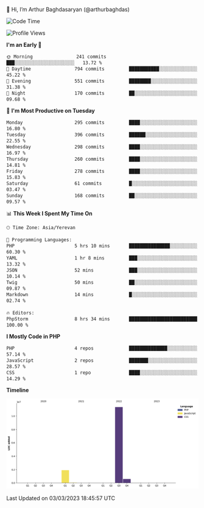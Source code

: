 👋 Hi, I’m Arthur Baghdasaryan (@arthurbaghdas)


<!--START_SECTION:waka-->
![Code Time](http://img.shields.io/badge/Code%20Time-499%20hrs%2024%20mins-blue)

![Profile Views](http://img.shields.io/badge/Profile%20Views-10-blue)

**I'm an Early 🐤** 

```text
🌞 Morning                241 commits         ███░░░░░░░░░░░░░░░░░░░░░░   13.72 % 
🌆 Daytime                794 commits         ███████████░░░░░░░░░░░░░░   45.22 % 
🌃 Evening                551 commits         ████████░░░░░░░░░░░░░░░░░   31.38 % 
🌙 Night                  170 commits         ██░░░░░░░░░░░░░░░░░░░░░░░   09.68 % 
```
📅 **I'm Most Productive on Tuesday** 

```text
Monday                   295 commits         ████░░░░░░░░░░░░░░░░░░░░░   16.80 % 
Tuesday                  396 commits         ██████░░░░░░░░░░░░░░░░░░░   22.55 % 
Wednesday                298 commits         ████░░░░░░░░░░░░░░░░░░░░░   16.97 % 
Thursday                 260 commits         ████░░░░░░░░░░░░░░░░░░░░░   14.81 % 
Friday                   278 commits         ████░░░░░░░░░░░░░░░░░░░░░   15.83 % 
Saturday                 61 commits          █░░░░░░░░░░░░░░░░░░░░░░░░   03.47 % 
Sunday                   168 commits         ██░░░░░░░░░░░░░░░░░░░░░░░   09.57 % 
```


📊 **This Week I Spent My Time On** 

```text
🕑︎ Time Zone: Asia/Yerevan

💬 Programming Languages: 
PHP                      5 hrs 10 mins       ███████████████░░░░░░░░░░   60.30 % 
YAML                     1 hr 8 mins         ███░░░░░░░░░░░░░░░░░░░░░░   13.32 % 
JSON                     52 mins             ███░░░░░░░░░░░░░░░░░░░░░░   10.14 % 
Twig                     50 mins             ██░░░░░░░░░░░░░░░░░░░░░░░   09.87 % 
Markdown                 14 mins             █░░░░░░░░░░░░░░░░░░░░░░░░   02.74 % 

🔥 Editors: 
PhpStorm                 8 hrs 34 mins       █████████████████████████   100.00 % 
```

**I Mostly Code in PHP** 

```text
PHP                      4 repos             ██████████████░░░░░░░░░░░   57.14 % 
JavaScript               2 repos             ███████░░░░░░░░░░░░░░░░░░   28.57 % 
CSS                      1 repo              ████░░░░░░░░░░░░░░░░░░░░░   14.29 % 
```



**Timeline**

![Lines of Code chart](https://raw.githubusercontent.com/arthurbaghdas/arthurbaghdas/main/assets/bar_graph.png)


 Last Updated on 03/03/2023 18:45:57 UTC
<!--END_SECTION:waka-->
